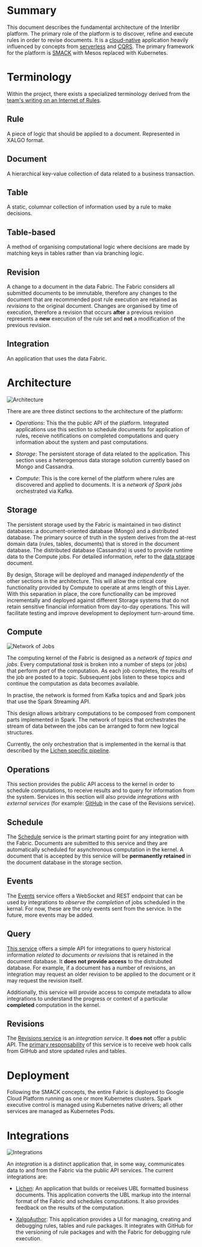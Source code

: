 # Summary

This document describes the fundamental architecture of the Interlibr
platform. The primary role of the platform is to discover, refine and execute
rules in order to revise documents. It is a
[cloud-native](https://www.cncf.io/about/faq/) application heavily influenced by
concepts from
[serverless](https://github.com/cncf/wg-serverless/tree/master/whitepaper) and
[CQRS](https://en.wikipedia.org/wiki/Command–query_separation). The primary
framework for the platform is
[SMACK](mesosphere.com/blog/smack-stack-new-lamp-stack/) with Mesos replaced
with Kubernetes.

# Terminology

Within the project, there exists a specialized terminology derived
from the [team's writing on an Internet of
Rules](https://internetofrules.org/).

## Rule

A piece of logic that should be applied to a document. Represented in
XALGO format.

## Document

A hierarchical key-value collection of data related to a business
transaction.

## Table

A static, columnar collection of information used by a rule to make
decisions.

## Table-based

A method of organising computational logic where decisions are made by
matching keys in tables rather than via branching logic.

## Revision

A change to a document in the data Fabric. The Fabric considers all
submitted documents to be immutable, therefore any changes to the
document that are recommended post rule execution are retained as
*revisions* to the original document. Changes are organised by time of
execution, therefore a revision that occurs **after** a previous
revision represents a **new** execution of the rule set and **not** a
modification of the previous revision.

## Integration

An application that uses the data Fabric.

# Architecture

![Architecture](/arch-2.0/xa.data.fabric.svg)

There are are three distinct sections to the architecture of the platform:

* *Operations*: This the the public API of the platform. Integrated
  applications use this section to schedule documents for application
  of rules, receive notifications on completed computations and query
  information about the system and past computations.
  
* *Storage*: The persistent storage of data related to the
  application. This section uses a heterogenous data storage solution
  currently based on Mongo and Cassandra.
  
* *Compute*: This is the core kernel of the platform where rules are
  discovered and applied to documents. It is a *network of Spark jobs*
  orchestrated via Kafka.

## Storage

The persistent storage used by the Fabric is maintained in two
distinct databases: a document-oriented database (Mongo) and a
distributed database. The primary source of truth in the system
derives from the at-rest domain data (rules, tables, documents) that
is stored in the document database. The distributed database
(Cassandra) is used to provide runtime data to the Compute jobs. For
detailed information, refer to the [data storage](./data.storage.md)
document.

By design, Storage will be deployed and managed *independently* of the
other sections in the architecture. This will allow the critical core
functionality provided by Compute to operate at arms length of this
Layer. With this separation in place, the core functionality can be
improved incrementally and deployed against different Storage systems
that do not retain sensitive financial information from day-to-day
operations. This will facilitate testing and improve development to
deployment turn-around time.

## Compute

![Network of Jobs](/arch-2.0/job.network.svg)

The computing kernel of the Fabric is designed as a *network of topics
and jobs*. Every computational *task* is broken into a number of steps
(or jobs) that perform *part* of the computation. As each job
completes, the results of the job are posted to a topic. Subsequent
jobs listen to these topics and continue the computation as data
becomes available.

In practise, the network is formed from Kafka topics and and Spark
jobs that use the Spark Streaming API.

This design allows arbitrary computations to be composed from
component parts implemented in Spark. The network of topics that
orchestrates the stream of data between the jobs can be arranged to
form new logical structures.

Currently, the only orchestration that is implemented in the kernal is
that described by the [Lichen specific pipeline](./pipeline.md).

## Operations

This section provides the public API access to the kernel in order to
schedule computations, to receive results and to query for information
from the system. Services in this section will also provide
*integrations with external services* (for example:
[GitHub](./xalgo.md#packaging) in the case of the Revisions service).

## Schedule

The [Schedule](https://github.com/Xalgorithms/service-il-schedule) service is
the primart starting point for any integration with the Fabric. Documents are
submitted to this service and they are automatically scheduled for asynchronous
computation in the kernel. A document that is accepted by this service will be
**permanently retained** in the document database in the storage section.

## Events

The [Events](https://github.com/Xalgorithms/service-il-events) service offers a
WebSocket and REST endpoint that can be used by integrations to *observe the
completion* of jobs scheduled in the kernal. For now, these are the only events
sent from the service. In the future, more events may be added.

## Query

[This service](https://github.com/Xalgorithms/service-il-query) offers a simple
API for integrations to query historical information *related to documents or
revisions* that is retained in the document database. It **does not provide
access** to the distrubuted database. For example, if a document has a number of
revisions, an integration may request an older revision to be applied to the
document or it may request the revision itself.

Additionally, this service will provide access to compute metadata to
allow integrations to understand the progress or context of a
particular **completed** computation in the kernel.

## Revisions

The [Revisions
service](https://github.com/Xalgorithms/service-il-revisions-github) is an
*integration service*. It **does not** offer a public API. The [primary
responsability](./xalgo.md#authoring-and-publishing) of this service is to
receive web hook calls from GitHub and store updated rules and tables.

# Deployment

Following the SMACK concepts, the entire Fabric is deployed to Google
Cloud Platform running as one or more Kubernetes clusters. Spark
executive control is managed using Kubernetes native drivers; all
other services are managed as Kubernetes Pods.

# Integrations

![Integrations](/arch-2.0/xa.integrations.svg)

An *integration* is a distinct application that, in some way,
communicates data to and from the Fabric via the public API
services. The current integrations are:

* [Lichen](./lichen.md): An application that builds or receives UBL
  formatted business documents. This application converts the UBL
  markup into the internal format of the Fabric and schedules
  computations. It also provides feedback on the results of the
  computation.
  
* [XalgoAuthor](./author.md): This application provides a UI for
  managing, creating and debugging rules, tables and rule packages. It
  integrates with GitHub for the versioning of rule packages and with
  the Fabric for debugging rule execution.
